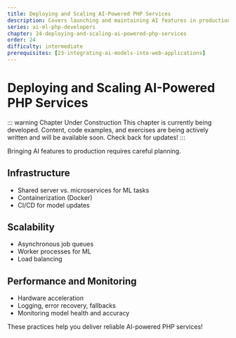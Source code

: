 ```yaml
---
title: Deploying and Scaling AI-Powered PHP Services
description: Covers launching and maintaining AI features in production. Discusses infrastructure, containerization, scalability, performance, and monitoring for AI-powered PHP apps.
series: ai-ml-php-developers
chapter: 24-deploying-and-scaling-ai-powered-php-services
order: 24
difficulty: intermediate
prerequisites: [23-integrating-ai-models-into-web-applications]
---
```


# Deploying and Scaling AI-Powered PHP Services

::: warning Chapter Under Construction
This chapter is currently being developed. Content, code examples, and exercises are being actively written and will be available soon. Check back for updates!
:::

Bringing AI features to production requires careful planning.

## Infrastructure

- Shared server vs. microservices for ML tasks
- Containerization (Docker)
- CI/CD for model updates

## Scalability

- Asynchronous job queues
- Worker processes for ML
- Load balancing

## Performance and Monitoring

- Hardware acceleration
- Logging, error recovery, fallbacks
- Monitoring model health and accuracy

These practices help you deliver reliable AI-powered PHP services!
